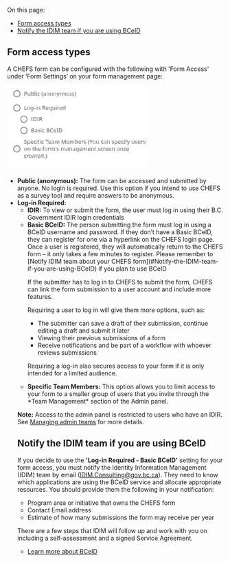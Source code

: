 On this page:
* [Form access types](#form-access-types)
* [Notify the IDIM team if you are using BCeID](#Notify-the-idim-team-if-you-are-using-bceid)

## Form access types

A CHEFS form can be configured with the following with 'Form Access' under ‘Form Settings’ on your form management page:

![Form Access settings](images/form-access.png)

<ul>
<li><strong>Public (anonymous):</strong> The form can be accessed and submitted by anyone. No login is required.
Use this option if you intend to use CHEFS as a survey tool and require answers to be anonymous.
</li>
<li><strong>Log-in Required:</strong>
<ul>
<li><strong>IDIR:</strong> To view or submit the form, the user must log in using their B.C. Government IDIR login credentials</li>
<li><strong>Basic BCeID:</strong> The person submitting the form must log in using a BCeID username and password. If they don’t have a Basic BCeID, they can register for one via a hyperlink on the CHEFS login page. Once a user is registered, they will automatically return to the CHEFS form – it only takes a few minutes to register. Please remember to [Notify IDIM team about your CHEFS form](#Notify-the-IDIM-team-if-you-are-using-BCeID) if you plan to use BCeID

<p>If the submitter has to log in to CHEFS to submit the form, CHEFS can link the form submission to a user account and include more features. <p>
<p>Requiring a user to log in will give them more options, such as:
<ul>
<li>The submitter can save a draft of their submission, continue editing a draft and submit it later</li>
<li>Viewing their previous submissions of a form</li>
<li>Receive notifications and be part of a workflow with whoever reviews submissions</li>
</ul></p>
<p>Requiring a log-in also secures access to your form if it is only intended for a limited audience.</p>
</li>
<li><strong>Specific Team Members:</strong> This option allows you to limit access to your form to a smaller group of users that you invite through the *Team Management* section of the Admin panel.</li>
</ul>

**Note:** Access to the admin panel is restricted to users who have an IDIR. See [Managing admin teams](Managing-admin-teams) for more details.

## Notify the IDIM team if you are using BCeID

If you decide to use the **'Log-in Required - Basic BCeID'** setting for your form access, you must notify the Identity Information Management (IDIM) team by email (IDIM.Consulting@gov.bc.ca). They need to know which applications are using the BCeID service and allocate appropriate resources. You should provide them the following in your notification:

* Program area or initiative that owns the CHEFS form
* Contact Email address
* Estimate of how many submissions the form may receive per year

There are a few steps that IDIM will follow up and work with you on including a self-assessment and a signed Service Agreement.
 
* [Learn more about BCeID](https://www.bceid.ca/)
